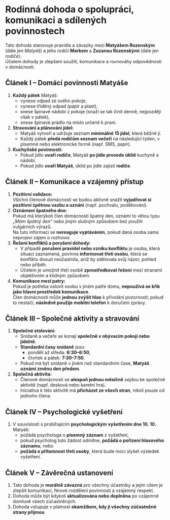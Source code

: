# Rodinná dohoda o spolupráci, komunikaci a sdílených povinnostech

Tato dohoda stanovuje pravidla a závazky mezi **Matyášem Rozenským** (dále jen _Matyáš_) a jeho rodiči **Markem** a **Zuzanou Rozenskými** (dále jen _rodiče_).  
Účelem dohody je zlepšení soužití, komunikace a rovnováhy odpovědnosti v domácnosti.

## Článek I – Domácí povinnosti Matyáše
1. **Každý pátek** Matyáš:
    - vynese odpad ze svého pokoje,
    - vynese tříděný odpad (papír a plast),
    - snese špinavé nádobí z pokoje (snaží se tak činit denně, nejpozději však v pátek),
    - snese špinavé prádlo na místo určené k praní.
2. **Stravování a plánování jídel:**
    - Matyáš vytvoří a udržuje seznam **minimálně 15 jídel**, která běžně jí.
    - Každý pátek **předá rodičům seznam večeří** na následující týden, v písemné nebo elektronické formě (např. SMS, papír).
3. **Kuchyňské povinnosti:**
    - Pokud jídlo **uvaří rodiče**, Matyáš **po jídle provede úklid** kuchyně a nádobí.
    - Pokud jídlo **uvaří Matyáš**, úklid po jídle zajistí **rodiče**.

## Článek II – Komunikace a vzájemný přístup
1. **Pozitivní validace:**  
    Všichni členové domácnosti se budou aktivně snažit **vyjadřovat si pozitivní zpětnou vazbu a uznání** (např. pochvalu, poděkování).
2. **Oznámení špatného dne:**  
    Pokud má kterýkoli člen domácnosti špatný den, oznámí to větou typu  
    _„Mám špatný den“_ nebo jiným slušným způsobem bez použití vulgárních výrazů.  
    Na tuto informaci se **nereaguje vyptáváním**, pokud daná osoba sama neprojeví zájem o rozhovor.
3. **Řešení konfliktů a porušení dohody:**
    - V případě **porušení pravidel nebo vzniku konfliktu** je osoba, která situaci zaznamená, povinna **informovat třetí osobu**, která se konfliktu dosud neúčastnila, aniž by sdělovala svůj názor, pohled nebo příběh.
    - Účelem je umožnit třetí osobě **zprostředkovat řešení** mezi stranami objektivním a klidným způsobem.
4. **Komunikace mezi patry:**  
    Pokud je potřeba oslovit osobu v jiném patře domu, **nepoužívá se křik jako hlavní prostředek komunikace**.  
    Člen domácnosti může **jednou zvýšit hlas** k přivolání pozornosti; pokud to nestačí, **následně použije mobilní telefon** k doručení zprávy.

## Článek III – Společné aktivity a stravování
1. **Společné stolování:**
    - Snídaně a večeře se konají **společně v obývacím pokoji nebo jídelně**.
    - **Standardní časy snídaně** jsou:
        - pondělí až středa: **6:30–6:50**,
        - čtvrtek a pátek: **7:30–7:50**.
    - Pokud má být snídaně v jiném než standardním čase, **Matyáš oznámí změnu den předem**.
2. **Společná aktivita:**
    - Členové domácnosti se **alespoň jednou měsíčně** sejdou ke společné aktivitě (např. desková nebo karetní hra).
    - Iniciativa k této aktivitě má **přicházet ze všech stran**, nikoli pouze od jednoho člena.

## Článek IV – Psychologické vyšetření
1. V souvislosti s probíhajícím **psychologickým vyšetřením dne 10. 10.** Matyáš:
    - požádá psychologa o **písemný záznam** z vyšetření,
    - pokud psycholog tuto žádost odmítne, **požádá o pořízení hlasového záznamu**, nebo
    - **požádá o přítomnost třetí osoby**, která bude moci slyšet výsledek vyšetření.

## Článek V – Závěrečná ustanovení
1. Tato dohoda je **morálně závazná** pro všechny účastníky a jejím cílem je zlepšit komunikaci, férové rozdělení povinností a vzájemný respekt.
2. Dohoda může být kdykoli **aktualizována nebo doplněna** po vzájemné domluvě všech zúčastněných.
3. Dohoda vstupuje v platnost **okamžikem, kdy ji všechny zúčastněné strany přijmou**.